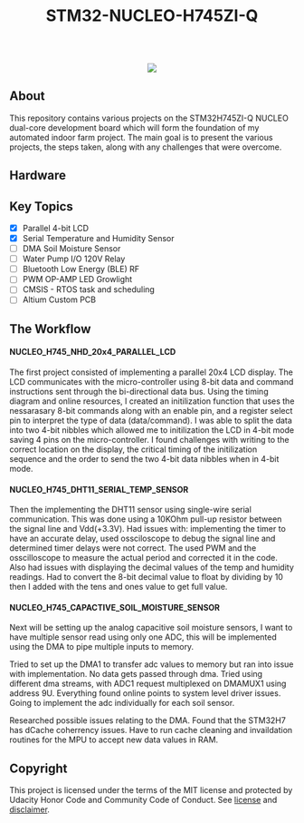 
<h1 align="center">STM32-NUCLEO-H745ZI-Q</h1>
<p align="center"><strong>
</strong>
<br></p>
<br/>
<div align="center"><img src="https://user-images.githubusercontent.com/48364159/148620702-67aa7b54-be73-44d6-a2d8-1c29fc87c319.png"></img></div>
<h2>About</h2>

This repository contains various projects on the STM32H745ZI-Q NUCLEO dual-core development board which will form the foundation of my automated indoor farm project. The main goal is to present the various projects, the steps taken, along with any challenges that were overcome. 

<h2>Hardware</h2>
<!---
<p align="center" width="100%">
    <img width="32%" src="https://user-images.githubusercontent.com/48364159/148620986-f79dfd09-b9be-40c4-be96-15f0608f4593.png">
    <img width="32%" src="https://user-images.githubusercontent.com/48364159/148620925-a93bb7fc-19a9-4e30-b7e5-c543aa33bd5e.png">
    <img width="32%" src="https://user-images.githubusercontent.com/48364159/148621034-3c0db89c-8327-4b01-8de3-d26966f653da.png">
</p>
-->

<h2>Key Topics</h2>



- [x] Parallel 4-bit LCD
- [x] Serial Temperature and Humidity Sensor 
- [ ] DMA Soil Moisture Sensor 
- [ ] Water Pump I/O 120V Relay
- [ ] Bluetooth Low Energy (BLE) RF 
- [ ] PWM OP-AMP LED Growlight 
- [ ] CMSIS - RTOS task and scheduling
- [ ] Altium Custom PCB

<h2>The Workflow</h2>

#### NUCLEO_H745_NHD_20x4_PARALLEL_LCD
The first project consisted of implementing a parallel 20x4 LCD display. The LCD communicates with the micro-controller using 8-bit data and command instructions sent through the bi-directional data bus. Using the timing diagram and online resources, I created an initilization function that uses the nessarasary 8-bit commands along with an enable pin, and a register select pin to interpret the type of data (data/command). I was able to split the data into two 4-bit nibbles which allowed me to initilization the LCD in 4-bit mode saving 4 pins on the micro-controller. I found challenges with writing to the correct location on the display, the critical timing of the initilization sequence and the order to send the two 4-bit data nibbles when in 4-bit mode. 

#### NUCLEO_H745_DHT11_SERIAL_TEMP_SENSOR
Then the implementing the DHT11 sensor using single-wire serial communication. This was done using a 10KOhm pull-up resistor between the signal line and Vdd(+3.3V). Had issues with: implementing the timer to have an accurate delay, used ossciloscope to debug the signal line and determined timer delays were not correct. The used PWM and the osscilloscope to measure the actual period and corrected it in the code. Also had issues with displaying the decimal values of the temp and humidity readings. Had to convert the 8-bit decimal value to float by dividing by 10 then I added with the tens and ones value to get full value. 

#### NUCLEO_H745_CAPACTIVE_SOIL_MOISTURE_SENSOR
Next will be setting up the analog capacitive soil moisture sensors, I want to have multiple sensor read using only one ADC, this will be implemented using the DMA to pipe multiple inputs to memory. 

Tried to set up the DMA1 to transfer adc values to memory but ran into issue with implementation. No data gets passed through dma. Tried using different dma streams, with ADC1 request multiplexed on DMAMUX1 using address 9U. Everything found online points to system level driver issues. Going to implement the adc individually for each soil sensor.

Researched possible issues relating to the DMA. Found that the STM32H7 has dCache coherrency issues. Have to run cache cleaning and invaildation routines for the MPU to accept new data values in RAM.  


<h2>Copyright</h2>
This project is licensed under the terms of the MIT license and protected by Udacity Honor Code and Community Code of Conduct. See <a href="LICENSE.md">license</a> and <a href="LICENSE.DISCLAIMER.md">disclaimer</a>.

